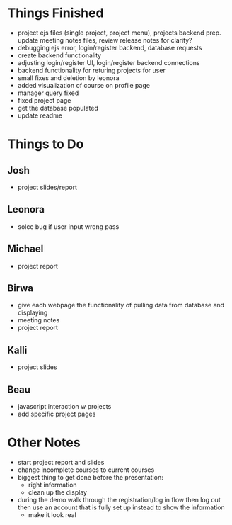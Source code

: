 # Things Finished
- project ejs files (single project, project menu), projects backend prep. update meeting notes files, review release notes for clarity?
- debugging ejs error, login/register backend, database requests
- create backend functionality 
- adjusting login/register UI, login/register backend connections
- backend functionality for returing projects for user
- small fixes and deletion by leonora
- added visualization of course on profile page 
- manager query fixed 
- fixed project page
- get the database populated
- update readme


# Things to Do
## Josh
- project slides/report
## Leonora
- solce bug if user input wrong pass
## Michael
- project report 
## Birwa
- give each webpage the functionality of pulling data from database and displaying
- meeting notes
- project report
## Kalli
- project slides
## Beau
- javascript interaction w projects
- add specific project pages


# Other Notes
- start project report and slides
- change incomplete courses to current courses
- biggest thing to get done before the presentation: 
    - right information 
    - clean up the display
- during the demo walk through the registration/log in flow then log out then use an account that is fully set up instead to show the information
    - make it look real
